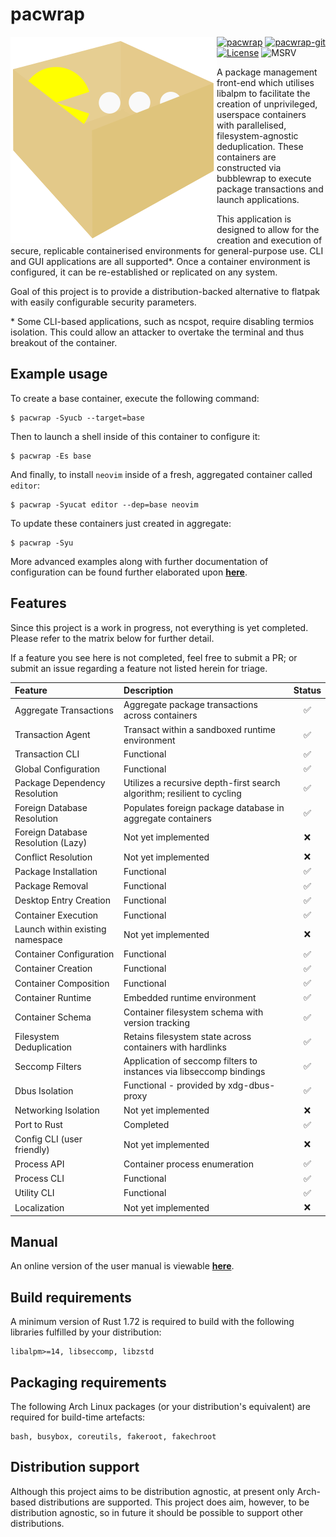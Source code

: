 # pacwrap

<img align="left" src="./assets/logo.svg">

[![pacwrap](https://shields.io/aur/version/pacwrap?style=for-the-badge&color=599ffb&logo=archlinux&label=pacwrap)](https://aur.archlinux.org/packages/pacwrap/)
[![pacwrap-git](https://shields.io/aur/version/pacwrap-git?style=for-the-badge&color=599ffb&logo=archlinux&label=pacwrap-git)](https://aur.archlinux.org/packages/pacwrap-git/)
[![License](https://shields.io/crates/l/pacwrap/0.7.2?style=for-the-badge&color=6dfb59&logo=gnu)](https://spdx.org/licenses/GPL-3.0-only.html)
![MSRV](https://shields.io/crates/msrv/pacwrap/0.8.0?style=for-the-badge&color=fba759&logo=rust)

A package management front-end which utilises libalpm to facilitate the creation of unprivileged, userspace containers with parallelised, filesystem-agnostic deduplication. These containers are constructed via bubblewrap to execute package transactions and launch applications.

This application is designed to allow for the creation and execution of secure, replicable containerised environments for general-purpose use. CLI and GUI applications are all supported*. Once a container environment is configured, it can be re-established or replicated on any system. 

Goal of this project is to provide a distribution-backed alternative to flatpak with easily configurable security parameters.

\* Some CLI-based applications, such as ncspot, require disabling termios isolation. This could allow an attacker to overtake the terminal and thus breakout of the container.
## Example usage

To create a base container, execute the following command:

```
$ pacwrap -Syucb --target=base
```

Then to launch a shell inside of this container to configure it:

```
$ pacwrap -Es base
```

And finally, to install ```neovim``` inside of a fresh, aggregated container called ```editor```:


```
$ pacwrap -Syucat editor --dep=base neovim
```

To update these containers just created in aggregate:

```
$ pacwrap -Syu
```

More advanced examples along with further documentation of configuration can be found further 
elaborated upon **[here](./docs/)**.

## Features

Since this project is a work in progress, not everything is yet completed. Please refer to the matrix below for further detail. 

If a feature you see here is not completed, feel free to submit a PR; or submit an issue regarding a feature not listed herein for triage.

| Feature                            | Description                                                                 | Status        |
| :---                               | :---                                                                        |     :----:    |
| Aggregate Transactions             | Aggregate package transactions across containers                            | ✅            |
| Transaction Agent                  | Transact within a sandboxed runtime environment                             | ✅            |
| Transaction CLI                    | Functional                                                                  | ✅            |
| Global Configuration               | Functional                                                                  | ✅            |
| Package Dependency Resolution      | Utilizes a recursive depth-first search algorithm; resilient to cycling     | ✅            |
| Foreign Database Resolution        | Populates foreign package database in aggregate containers                  | ✅            |
| Foreign Database Resolution (Lazy) | Not yet implemented                                                         | ❌            |
| Conflict Resolution                | Not yet implemented                                                         | ❌            |
| Package Installation               | Functional                                                                  | ✅            |
| Package Removal                    | Functional                                                                  | ✅            |
| Desktop Entry Creation             | Functional                                                                  | ✅            |
| Container Execution                | Functional                                                                  | ✅            |
| Launch within existing namespace   | Not yet implemented                                                         | ❌            |
| Container Configuration            | Functional                                                                  | ✅            |
| Container Creation                 | Functional                                                                  | ✅            |
| Container Composition              | Functional                                                                  | ✅            |
| Container Runtime                  | Embedded runtime environment                                                | ✅            |
| Container Schema                   | Container filesystem schema with version tracking                           | ✅            |
| Filesystem Deduplication           | Retains filesystem state across containers with hardlinks                   | ✅            |
| Seccomp Filters                    | Application of seccomp filters to instances via libseccomp bindings         | ✅            |
| Dbus Isolation                     | Functional - provided by xdg-dbus-proxy                                     | ✅            |
| Networking Isolation               | Not yet implemented                                                         | ❌            |
| Port to Rust                       | Completed                                                                   | ✅            |
| Config CLI (user friendly)         | Not yet implemented                                                         | ❌            |
| Process API                        | Container process enumeration                                               | ✅            |
| Process CLI                        | Functional                                                                  | ✅            |
| Utility CLI                        | Functional                                                                  | ✅            |
| Localization                       | Not yet implemented                                                         | ❌            |

## Manual

An online version of the user manual is viewable **[here](./docs/manual.md)**.

## Build requirements

A minimum version of Rust 1.72 is required to build with the following libraries fulfilled by your distribution:
```
libalpm>=14, libseccomp, libzstd
```

## Packaging requirements

The following Arch Linux packages (or your distribution's equivalent) are required for build-time artefacts: 
```
bash, busybox, coreutils, fakeroot, fakechroot
```

## Distribution support

Although this project aims to be distribution agnostic, at present only Arch-based distributions are supported. This project does aim, however, to be distribution agnostic, so in future it should be possible to support other distributions.
